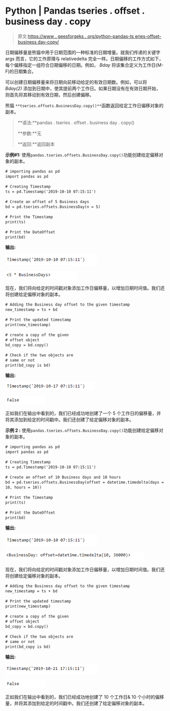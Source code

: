 # Python | Pandas tseries . offset . business day . copy

> 原文:[https://www . geesforgeks . org/python-pandas-ts eries-offset-business day-copy/](https://www.geeksforgeeks.org/python-pandas-tseries-offsets-businessday-copy/)

日期偏移量是熊猫中用于日期范围的一种标准的日期增量。就我们传递的关键字 args 而言，它的工作原理与 relativedelta 完全一样。日期偏移的工作方式如下，每个偏移指定一组符合日期偏移的日期。例如， *Bday* 将该集合定义为工作日(M-F)的日期集合。

可以创建日期偏移量来将日期向前移动给定的有效日期数。例如，可以将 *Bday(2)* 添加到日期中，使其提前两个工作日。如果日期没有在有效日期开始，则首先将其移动到有效日期，然后创建偏移。

熊猫 `**tseries.offsets.BusinessDay.copy()**`函数返回给定工作日偏移对象的副本。

> **语法:**pandas . tseries . offset . business day . copy()
> 
> **参数:**无
> 
> **返回:**返回副本

**示例#1:** 使用`pandas.tseries.offsets.BusinessDay.copy()`功能创建给定偏移对象的副本。

```
# importing pandas as pd
import pandas as pd

# Creating Timestamp
ts = pd.Timestamp('2019-10-10 07:15:11')

# Create an offset of 5 Business days
bd = pd.tseries.offsets.BusinessDay(n = 5)

# Print the Timestamp
print(ts)

# Print the DateOffset
print(bd)
```

**输出:**

![](img/31fa9e80203f8bb21b39d4385472bd28.png)

![](img/1d1737a5d0b06b452ab379d87f50258d.png)

现在，我们将向给定的时间戳对象添加工作日偏移量，以增加日期时间值。我们还将创建给定偏移对象的副本。

```
# Adding the Business day offset to the given timestamp
new_timestamp = ts + bd

# Print the updated timestamp
print(new_timestamp)

# create a copy of the given
# offset object
bd_copy = bd.copy()

# Check if the two objects are
# same or not
print(bd_copy is bd)
```

**输出:**

![](img/d10efe783a87515533a70042bbdd85cc.png)

![](img/2134f1326ee7fbc4388c96657e61fcb9.png)

正如我们在输出中看到的，我们已经成功地创建了一个 5 个工作日的偏移量，并将其添加到给定的时间戳中。我们还创建了给定偏移对象的副本。

**示例 2 :** 使用`pandas.tseries.offsets.BusinessDay.copy()`功能创建给定偏移对象的副本。

```
# importing pandas as pd
import pandas as pd

# Creating Timestamp
ts = pd.Timestamp('2019-10-10 07:15:11')

# Create an offset of 10 Business days and 10 hours
bd = pd.tseries.offsets.BusinessDay(offset = datetime.timedelta(days = 10, hours = 10))

# Print the Timestamp
print(ts)

# Print the DateOffset
print(bd)
```

**输出:**

![](img/31fa9e80203f8bb21b39d4385472bd28.png)

![](img/3ddc56673632c0084372bea2f71ab964.png)

现在，我们将向给定的时间戳对象添加工作日偏移量，以增加日期时间值。我们还将创建给定偏移对象的副本。

```
# Adding the Business day offset to the given timestamp
new_timestamp = ts + bd

# Print the updated timestamp
print(new_timestamp)

# create a copy of the given
# offset object
bd_copy = bd.copy()

# Check if the two objects are
# same or not
print(bd_copy is bd)
```

**输出:**

![](img/28a71a7149304daec7031eb0c4d37537.png)

![](img/2134f1326ee7fbc4388c96657e61fcb9.png)

正如我们在输出中看到的，我们已经成功地创建了 10 个工作日& 10 个小时的偏移量，并将其添加到给定的时间戳中。我们还创建了给定偏移对象的副本。